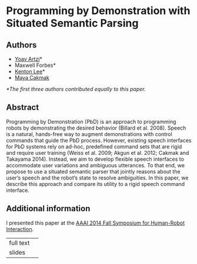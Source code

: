 # Programming by Demonstration with Situated Semantic Parsing

## Authors
- [Yoav Artzi](http://yoavartzi.com/)*
- Maxwell Forbes*
- [Kenton Lee](http://homes.cs.washington.edu/~kentonl/)*
- [Maya Cakmak](http://www.mayacakmak.com/)

_*The first three authors contributed equally to this paper._

## Abstract
Programming by Demonstration (PbD) is an approach to programming robots by demonstrating the desired behavior (Billard et al. 2008). Speech is a natural, hands-free way to augment demonstrations with control commands that guide the PbD process. However, existing speech interfaces for PbD systems rely on ad-hoc, predefined command sets that are rigid and require user training (Weiss et al. 2009; Akgun et al. 2012; Cakmak and Takayama 2014). Instead, we aim to develop flexible speech interfaces to accommodate user variations and ambiguous utterances. To that end, we propose to use a situated semantic parser that jointly reasons about the user’s speech and the robot’s state to resolve ambiguities. In this paper, we describe this approach and compare its utility to a rigid speech command interface.

## Additional information
I presented this paper at the [AAAI 2014 Fall Symposium for Human-Robot Interaction](http://ai-hri.github.io/).

<table>
	<tr>
		<td>full text</td>
		<td>
			<a href="/data/research/publications/artzi2014programming/artzi2014programming.pdf">
				<span class="glyphicon glyphicon-file"></span>
			</a>
		</td>
	</tr>
	<tr>
		<td>slides</td>
		<td>
			<a href="/data/research/publications/artzi2014programming/artzi2014programming_slides.pdf">
				<span class="glyphicon glyphicon-th-large"></span>
			</a>
		</td>
	</tr>
</table>
